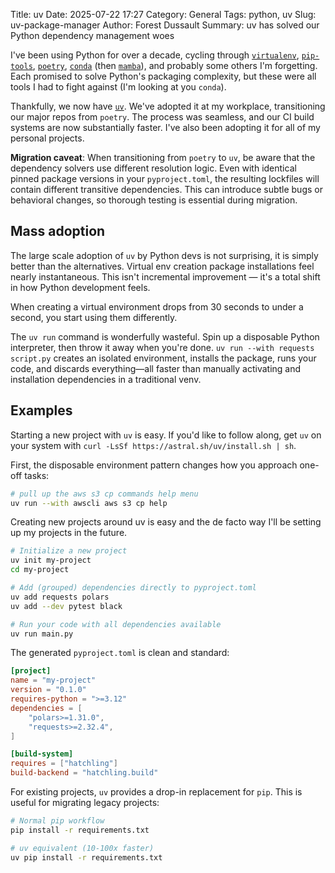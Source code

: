 Title: uv
Date: 2025-07-22 17:27
Category: General
Tags: python, uv
Slug: uv-package-manager
Author: Forest Dussault
Summary: uv has solved our Python dependency management woes

I've been using Python for over a decade, cycling through [`virtualenv`](https://virtualenv.pypa.io/), [`pip-tools`](https://pip-tools.rtfd.io/), [`poetry`](https://python-poetry.org/), [`conda`](https://conda.io/) (then [`mamba`](https://mamba.readthedocs.io/)), and probably some others I'm forgetting. Each promised to solve Python's packaging complexity, but these were all tools I had to fight against (I'm looking at you `conda`).

Thankfully, we now have [`uv`](https://docs.astral.sh/uv/). We've adopted it at my workplace, transitioning our major repos from `poetry`. The process was seamless, and our CI build systems are now substantially faster. I've also been adopting it for all of my personal projects.

**Migration caveat**: When transitioning from `poetry` to `uv`, be aware that the dependency solvers use different resolution logic. Even with identical pinned package versions in your `pyproject.toml`, the resulting lockfiles will contain different transitive dependencies. This can introduce subtle bugs or behavioral changes, so thorough testing is essential during migration.

## Mass adoption

The large scale adoption of `uv` by Python devs is not surprising, it is simply better than the alternatives. Virtual env creation package installations feel nearly instantaneous. This isn't incremental improvement — it's a total shift in how Python development feels.

When creating a virtual environment drops from 30 seconds to under a second, you start using them differently.

The `uv run` command is wonderfully wasteful. Spin up a disposable Python interpreter, then throw it away when you're done. `uv run --with requests script.py` creates an isolated environment, installs the package, runs your code, and discards everything—all faster than manually activating and installation dependencies in a traditional venv.

## Examples

Starting a new project with `uv` is easy. If you'd like to follow along, get `uv` on your system with `curl -LsSf https://astral.sh/uv/install.sh | sh`.

First, the disposable environment pattern changes how you approach one-off tasks:

```bash
# pull up the aws s3 cp commands help menu
uv run --with awscli aws s3 cp help
```

Creating new projects around uv is easy and the de facto way I'll be setting up my projects in the future.

```bash
# Initialize a new project
uv init my-project
cd my-project

# Add (grouped) dependencies directly to pyproject.toml
uv add requests polars
uv add --dev pytest black

# Run your code with all dependencies available
uv run main.py
```

The generated `pyproject.toml` is clean and standard:

```toml
[project]
name = "my-project"
version = "0.1.0"
requires-python = ">=3.12"
dependencies = [
    "polars>=1.31.0",
    "requests>=2.32.4",
]

[build-system]
requires = ["hatchling"]
build-backend = "hatchling.build"
```

For existing projects, `uv` provides a drop-in replacement for `pip`. This is useful for migrating legacy projects:

```bash
# Normal pip workflow
pip install -r requirements.txt

# uv equivalent (10-100x faster)
uv pip install -r requirements.txt
```


